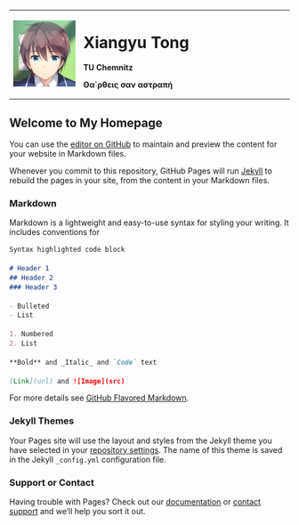 <table border="0">
  <tr>
    <td width="25%">
      <img src="/temp.PNG" width="100%">
    </td>
    <td width="75%">
      <h1>Xiangyu Tong</h1>
      <p><b>TU Chemnitz</b></p>
      <p><b>Θα΄ρθεις σαν αστραπή</b></p>
      <p><b></b></p>
    </td>
  </tr>
</table>  

## Welcome to My Homepage

You can use the [editor on GitHub](https://github.com/XYTong/xytong.github.io/edit/master/index.md) to maintain and preview the content for your website in Markdown files.

Whenever you commit to this repository, GitHub Pages will run [Jekyll](https://jekyllrb.com/) to rebuild the pages in your site, from the content in your Markdown files.

### Markdown

Markdown is a lightweight and easy-to-use syntax for styling your writing. It includes conventions for

```markdown
Syntax highlighted code block

# Header 1
## Header 2
### Header 3

- Bulleted
- List

1. Numbered
2. List

**Bold** and _Italic_ and `Code` text

[Link](url) and ![Image](src)
```

For more details see [GitHub Flavored Markdown](https://guides.github.com/features/mastering-markdown/).

### Jekyll Themes

Your Pages site will use the layout and styles from the Jekyll theme you have selected in your [repository settings](https://github.com/XYTong/xytong.github.io/settings). The name of this theme is saved in the Jekyll `_config.yml` configuration file.

### Support or Contact

Having trouble with Pages? Check out our [documentation](https://help.github.com/categories/github-pages-basics/) or [contact support](https://github.com/contact) and we’ll help you sort it out.
